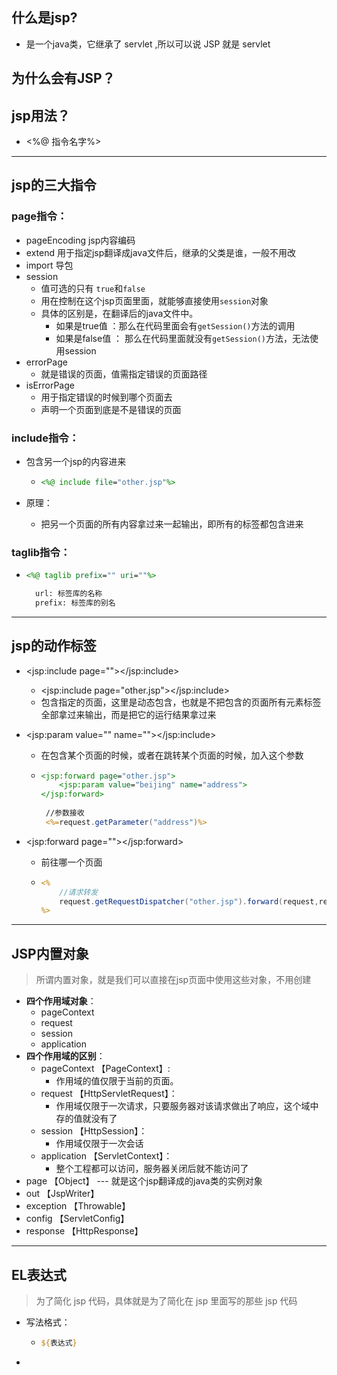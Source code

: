 ## 什么是jsp?

- 是一个java类，它继承了 servlet ,所以可以说 JSP 就是 servlet

## 为什么会有JSP？

## jsp用法？

- <%@ 指令名字%>

------



## jsp的三大指令

### page指令：

- pageEncoding       jsp内容编码
- extend     用于指定jsp翻译成java文件后，继承的父类是谁，一般不用改
- import     导包
- session
  - 值可选的只有 `true`和`false`
  - 用在控制在这个jsp页面里面，就能够直接使用`session`对象
  - 具体的区别是，在翻译后的java文件中。
    - 如果是true值   ：那么在代码里面会有`getSession()`方法的调用
    - 如果是false值   ： 那么在代码里面就没有`getSession()`方法，无法使用session
- errorPage
  - 就是错误的页面，值需指定错误的页面路径
- isErrorPage
  - 用于指定错误的时候到哪个页面去
  - 声明一个页面到底是不是错误的页面

### include指令：

- 包含另一个jsp的内容进来

  - ```jsp
    <%@ include file="other.jsp"%>
    ```

- 原理：

  - 把另一个页面的所有内容拿过来一起输出，即所有的标签都包含进来

### taglib指令：

- ```jsp
  <%@ taglib prefix="" uri=""%>
  
  	url: 标签库的名称
  	prefix: 标签库的别名
  ```

------



## jsp的动作标签

- <jsp:include page=""></jsp:include>

  - <jsp:include page="other.jsp"></jsp:include>
  - 包含指定的页面，这里是动态包含，也就是不把包含的页面所有元素标签全部拿过来输出，而是把它的运行结果拿过来

- <jsp:param value=""  name=""></jsp:include>

  - 在包含某个页面的时候，或者在跳转某个页面的时候，加入这个参数

  - ```jsp
    <jsp:forward page="other.jsp">
    	<jsp:param value="beijing" name="address">
    </jsp:forward>
        
     //参数接收
     <%=request.getParameter("address")%>
    ```

- <jsp:forward page=""></jsp:forward>

  - 前往哪一个页面

  - ```jsp
    <%
    	//请求转发
    	request.getRequestDispatcher("other.jsp").forward(request,response);
    %>
    ```

------



## JSP内置对象

> 所谓内置对象，就是我们可以直接在jsp页面中使用这些对象，不用创建

- **四个作用域对象**：
  - pageContext
  - request
  - session
  - application   
- **四个作用域的区别**：
  - pageContext 【PageContext】: 
    - 作用域的值仅限于当前的页面。
  - request 【HttpServletRequest】：
    - 作用域仅限于一次请求，只要服务器对该请求做出了响应，这个域中存的值就没有了
  - session 【HttpSession】：
    - 作用域仅限于一次会话
  - application 【ServletContext】：
    - 整个工程都可以访问，服务器关闭后就不能访问了
- page  【Object】 --- 就是这个jsp翻译成的java类的实例对象
- out  【JspWriter】
- exception  【Throwable】
- config   【ServletConfig】
- response  【HttpResponse】



------

## EL表达式

> 为了简化 jsp 代码，具体就是为了简化在 jsp 里面写的那些 jsp 代码

- 写法格式：

  - ```jsp
    ${表达式}
    ```

- 



